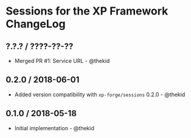 Sessions for the XP Framework ChangeLog
========================================================================

## ?.?.? / ????-??-??

* Merged PR #1: Service URL - @thekid

## 0.2.0 / 2018-06-01

* Added version compatibility with `xp-forge/sessions` 0.2.0 - @thekid

## 0.1.0 / 2018-05-18

* Initial implementation - @thekid
